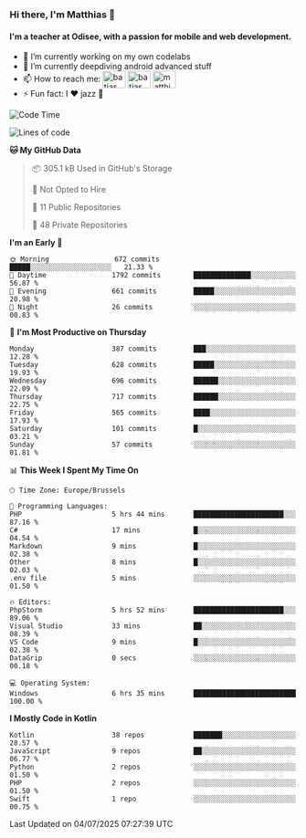 ### Hi there, I'm Matthias 👋

#### I'm a teacher at Odisee, with a passion for mobile and web development.

- 🔭 I’m currently working on my own codelabs
- 🌱 I’m currently deepdiving android advanced stuff
- 📫 How to reach me: <a href="https://dev.to/batjas" target="_blank"><img align="center" src="https://raw.githubusercontent.com/rahuldkjain/github-profile-readme-generator/master/src/images/icons/Social/devto.svg" alt="batjas" height="30" width="40" /></a>
<a href="https://twitter.com/batjas" target="_blank"><img align="center" src="https://raw.githubusercontent.com/rahuldkjain/github-profile-readme-generator/master/src/images/icons/Social/twitter.svg" alt="batjas" height="30" width="40" /></a>
<a href="https://linkedin.com/in/matthiasdruwé" target="_blank"><img align="center" src="https://raw.githubusercontent.com/rahuldkjain/github-profile-readme-generator/master/src/images/icons/Social/linked-in-alt.svg" alt="matthiasdruwé" height="30" width="40" /></a>
- ⚡ Fun fact: I ❤ jazz 🎷


<!--START_SECTION:waka-->
![Code Time](http://img.shields.io/badge/Code%20Time-1%2C447%20hrs%2045%20mins-blue)

![Lines of code](https://img.shields.io/badge/From%20Hello%20World%20I%27ve%20Written-7.4%20million%20lines%20of%20code-blue)

**🐱 My GitHub Data** 

> 📦 305.1 kB Used in GitHub's Storage 
 > 
> 🚫 Not Opted to Hire
 > 
> 📜 11 Public Repositories 
 > 
> 🔑 48 Private Repositories 
 > 
**I'm an Early 🐤** 

```text
🌞 Morning                672 commits         █████░░░░░░░░░░░░░░░░░░░░   21.33 % 
🌆 Daytime                1792 commits        ██████████████░░░░░░░░░░░   56.87 % 
🌃 Evening                661 commits         █████░░░░░░░░░░░░░░░░░░░░   20.98 % 
🌙 Night                  26 commits          ░░░░░░░░░░░░░░░░░░░░░░░░░   00.83 % 
```
📅 **I'm Most Productive on Thursday** 

```text
Monday                   387 commits         ███░░░░░░░░░░░░░░░░░░░░░░   12.28 % 
Tuesday                  628 commits         █████░░░░░░░░░░░░░░░░░░░░   19.93 % 
Wednesday                696 commits         ██████░░░░░░░░░░░░░░░░░░░   22.09 % 
Thursday                 717 commits         ██████░░░░░░░░░░░░░░░░░░░   22.75 % 
Friday                   565 commits         ████░░░░░░░░░░░░░░░░░░░░░   17.93 % 
Saturday                 101 commits         █░░░░░░░░░░░░░░░░░░░░░░░░   03.21 % 
Sunday                   57 commits          ░░░░░░░░░░░░░░░░░░░░░░░░░   01.81 % 
```


📊 **This Week I Spent My Time On** 

```text
🕑︎ Time Zone: Europe/Brussels

💬 Programming Languages: 
PHP                      5 hrs 44 mins       ██████████████████████░░░   87.16 % 
C#                       17 mins             █░░░░░░░░░░░░░░░░░░░░░░░░   04.54 % 
Markdown                 9 mins              █░░░░░░░░░░░░░░░░░░░░░░░░   02.38 % 
Other                    8 mins              █░░░░░░░░░░░░░░░░░░░░░░░░   02.03 % 
.env file                5 mins              ░░░░░░░░░░░░░░░░░░░░░░░░░   01.50 % 

🔥 Editors: 
PhpStorm                 5 hrs 52 mins       ██████████████████████░░░   89.06 % 
Visual Studio            33 mins             ██░░░░░░░░░░░░░░░░░░░░░░░   08.39 % 
VS Code                  9 mins              █░░░░░░░░░░░░░░░░░░░░░░░░   02.38 % 
DataGrip                 0 secs              ░░░░░░░░░░░░░░░░░░░░░░░░░   00.18 % 

💻 Operating System: 
Windows                  6 hrs 35 mins       █████████████████████████   100.00 % 
```

**I Mostly Code in Kotlin** 

```text
Kotlin                   38 repos            ███████░░░░░░░░░░░░░░░░░░   28.57 % 
JavaScript               9 repos             ██░░░░░░░░░░░░░░░░░░░░░░░   06.77 % 
Python                   2 repos             ░░░░░░░░░░░░░░░░░░░░░░░░░   01.50 % 
PHP                      2 repos             ░░░░░░░░░░░░░░░░░░░░░░░░░   01.50 % 
Swift                    1 repo              ░░░░░░░░░░░░░░░░░░░░░░░░░   00.75 % 
```




 Last Updated on 04/07/2025 07:27:39 UTC
<!--END_SECTION:waka-->
